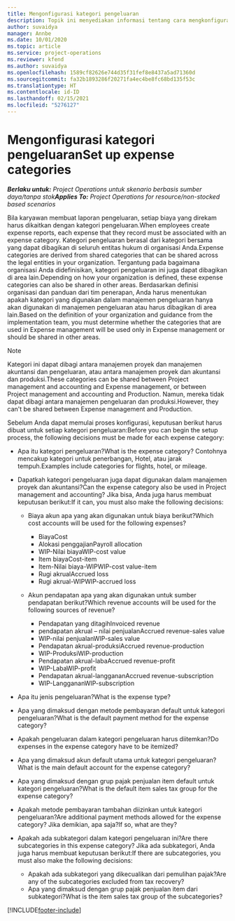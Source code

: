 ```yaml
---
title: Mengonfigurasi kategori pengeluaran
description: Topik ini menyediakan informasi tentang cara mengkonfigurasi kategori pengeluaran dan kategori bersama untuk laporan pengeluaran.
author: suvaidya
manager: Annbe
ms.date: 10/01/2020
ms.topic: article
ms.service: project-operations
ms.reviewer: kfend
ms.author: suvaidya
ms.openlocfilehash: 1589cf82626e744d35f31fef8e8437a5ad71360d
ms.sourcegitcommit: fa32b1893286f20271fa4ec4be8fc68bd135f53c
ms.translationtype: HT
ms.contentlocale: id-ID
ms.lasthandoff: 02/15/2021
ms.locfileid: "5276127"
---
```

# <a name="set-up-expense-categories"></a><span data-ttu-id="60f60-103">Mengonfigurasi kategori pengeluaran</span><span class="sxs-lookup"><span data-stu-id="60f60-103">Set up expense categories</span></span>

<span data-ttu-id="60f60-104">_**Berlaku untuk:** Project Operations untuk skenario berbasis sumber daya/tanpa stok_</span><span class="sxs-lookup"><span data-stu-id="60f60-104">_**Applies To:** Project Operations for resource/non-stocked based scenarios_</span></span>

<span data-ttu-id="60f60-105">Bila karyawan membuat laporan pengeluaran, setiap biaya yang direkam harus dikaitkan dengan kategori pengeluaran.</span><span class="sxs-lookup"><span data-stu-id="60f60-105">When employees create expense reports, each expense that they record must be associated with an expense category.</span></span> <span data-ttu-id="60f60-106">Kategori pengeluaran berasal dari kategori bersama yang dapat dibagikan di seluruh entitas hukum di organisasi Anda.</span><span class="sxs-lookup"><span data-stu-id="60f60-106">Expense categories are derived from shared categories that can be shared across the legal entities in your organization.</span></span> <span data-ttu-id="60f60-107">Tergantung pada bagaimana organisasi Anda didefinisikan, kategori pengeluaran ini juga dapat dibagikan di area lain.</span><span class="sxs-lookup"><span data-stu-id="60f60-107">Depending on how your organization is defined, these expense categories can also be shared in other areas.</span></span> <span data-ttu-id="60f60-108">Berdasarkan definisi organisasi dan panduan dari tim penerapan, Anda harus menentukan apakah kategori yang digunakan dalam manajemen pengeluaran hanya akan digunakan di manajemen pengeluaran atau harus dibagikan di area lain.</span><span class="sxs-lookup"><span data-stu-id="60f60-108">Based on the definition of your organization and guidance from the implementation team, you must determine whether the categories that are used in Expense management will be used only in Expense management or should be shared in other areas.</span></span>

> [!NOTE]
> <span data-ttu-id="60f60-109">Kategori ini dapat dibagi antara manajemen proyek dan manajemen akuntansi dan pengeluaran, atau antara manajemen proyek dan akuntansi dan produksi.</span><span class="sxs-lookup"><span data-stu-id="60f60-109">These categories can be shared between Project management and accounting and Expense management, or between Project management and accounting and Production.</span></span> <span data-ttu-id="60f60-110">Namun, mereka tidak dapat dibagi antara manajemen pengeluaran dan produksi.</span><span class="sxs-lookup"><span data-stu-id="60f60-110">However, they can't be shared between Expense management and Production.</span></span>

<span data-ttu-id="60f60-111">Sebelum Anda dapat memulai proses konfigurasi, keputusan berikut harus dibuat untuk setiap kategori pengeluaran:</span><span class="sxs-lookup"><span data-stu-id="60f60-111">Before you can begin the setup process, the following decisions must be made for each expense category:</span></span>

- <span data-ttu-id="60f60-112">Apa itu kategori pengeluaran?</span><span class="sxs-lookup"><span data-stu-id="60f60-112">What is the expense category?</span></span> <span data-ttu-id="60f60-113">Contohnya mencakup kategori untuk penerbangan, Hotel, atau jarak tempuh.</span><span class="sxs-lookup"><span data-stu-id="60f60-113">Examples include categories for flights, hotel, or mileage.</span></span>
- <span data-ttu-id="60f60-114">Dapatkah kategori pengeluaran juga dapat digunakan dalam manajemen proyek dan akuntansi?</span><span class="sxs-lookup"><span data-stu-id="60f60-114">Can the expense category also be used in Project management and accounting?</span></span> <span data-ttu-id="60f60-115">Jika bisa, Anda juga harus membuat keputusan berikut:</span><span class="sxs-lookup"><span data-stu-id="60f60-115">If it can, you must also make the following decisions:</span></span>

    - <span data-ttu-id="60f60-116">Biaya akun apa yang akan digunakan untuk biaya berikut?</span><span class="sxs-lookup"><span data-stu-id="60f60-116">Which cost accounts will be used for the following expenses?</span></span>

        - <span data-ttu-id="60f60-117">Biaya</span><span class="sxs-lookup"><span data-stu-id="60f60-117">Cost</span></span>
        - <span data-ttu-id="60f60-118">Alokasi penggajian</span><span class="sxs-lookup"><span data-stu-id="60f60-118">Payroll allocation</span></span>
        - <span data-ttu-id="60f60-119">WIP-Nilai biaya</span><span class="sxs-lookup"><span data-stu-id="60f60-119">WIP-cost value</span></span>
        - <span data-ttu-id="60f60-120">Item biaya</span><span class="sxs-lookup"><span data-stu-id="60f60-120">Cost-item</span></span>
        - <span data-ttu-id="60f60-121">Item-Nilai biaya-WIP</span><span class="sxs-lookup"><span data-stu-id="60f60-121">WIP-cost value-item</span></span>
        - <span data-ttu-id="60f60-122">Rugi akrual</span><span class="sxs-lookup"><span data-stu-id="60f60-122">Accrued loss</span></span>
        - <span data-ttu-id="60f60-123">Rugi akrual-WIP</span><span class="sxs-lookup"><span data-stu-id="60f60-123">WIP-accrued loss</span></span>

    - <span data-ttu-id="60f60-124">Akun pendapatan apa yang akan digunakan untuk sumber pendapatan berikut?</span><span class="sxs-lookup"><span data-stu-id="60f60-124">Which revenue accounts will be used for the following sources of revenue?</span></span>

        - <span data-ttu-id="60f60-125">Pendapatan yang ditagih</span><span class="sxs-lookup"><span data-stu-id="60f60-125">Invoiced revenue</span></span>
        - <span data-ttu-id="60f60-126">pendapatan akrual – nilai penjualan</span><span class="sxs-lookup"><span data-stu-id="60f60-126">Accrued revenue-sales value</span></span>
        - <span data-ttu-id="60f60-127">WIP-nilai penjualan</span><span class="sxs-lookup"><span data-stu-id="60f60-127">WIP-sales value</span></span>
        - <span data-ttu-id="60f60-128">Pendapatan akrual-produksi</span><span class="sxs-lookup"><span data-stu-id="60f60-128">Accrued revenue-production</span></span>
        - <span data-ttu-id="60f60-129">WIP-Produksi</span><span class="sxs-lookup"><span data-stu-id="60f60-129">WIP-production</span></span>
        - <span data-ttu-id="60f60-130">Pendapatan akrual-laba</span><span class="sxs-lookup"><span data-stu-id="60f60-130">Accrued revenue-profit</span></span>
        - <span data-ttu-id="60f60-131">WIP-Laba</span><span class="sxs-lookup"><span data-stu-id="60f60-131">WIP-profit</span></span>
        - <span data-ttu-id="60f60-132">Pendapatan akrual-langganan</span><span class="sxs-lookup"><span data-stu-id="60f60-132">Accrued revenue-subscription</span></span>
        - <span data-ttu-id="60f60-133">WIP-Langganan</span><span class="sxs-lookup"><span data-stu-id="60f60-133">WIP-subscription</span></span>

- <span data-ttu-id="60f60-134">Apa itu jenis pengeluaran?</span><span class="sxs-lookup"><span data-stu-id="60f60-134">What is the expense type?</span></span>
- <span data-ttu-id="60f60-135">Apa yang dimaksud dengan metode pembayaran default untuk kategori pengeluaran?</span><span class="sxs-lookup"><span data-stu-id="60f60-135">What is the default payment method for the expense category?</span></span>
- <span data-ttu-id="60f60-136">Apakah pengeluaran dalam kategori pengeluaran harus diitemkan?</span><span class="sxs-lookup"><span data-stu-id="60f60-136">Do expenses in the expense category have to be itemized?</span></span>
- <span data-ttu-id="60f60-137">Apa yang dimaksud akun default utama untuk kategori pengeluaran?</span><span class="sxs-lookup"><span data-stu-id="60f60-137">What is the main default account for the expense category?</span></span>
- <span data-ttu-id="60f60-138">Apa yang dimaksud dengan grup pajak penjualan item default untuk kategori pengeluaran?</span><span class="sxs-lookup"><span data-stu-id="60f60-138">What is the default item sales tax group for the expense category?</span></span>
- <span data-ttu-id="60f60-139">Apakah metode pembayaran tambahan diizinkan untuk kategori pengeluaran?</span><span class="sxs-lookup"><span data-stu-id="60f60-139">Are additional payment methods allowed for the expense category?</span></span> <span data-ttu-id="60f60-140">Jika demikian, apa saja?</span><span class="sxs-lookup"><span data-stu-id="60f60-140">If so, what are they?</span></span>
- <span data-ttu-id="60f60-141">Apakah ada subkategori dalam kategori pengeluaran ini?</span><span class="sxs-lookup"><span data-stu-id="60f60-141">Are there subcategories in this expense category?</span></span> <span data-ttu-id="60f60-142">Jika ada subkategori, Anda juga harus membuat keputusan berikut:</span><span class="sxs-lookup"><span data-stu-id="60f60-142">If there are subcategories, you must also make the following decisions:</span></span>

    - <span data-ttu-id="60f60-143">Apakah ada subkategori yang dikecualikan dari pemulihan pajak?</span><span class="sxs-lookup"><span data-stu-id="60f60-143">Are any of the subcategories excluded from tax recovery?</span></span>
    - <span data-ttu-id="60f60-144">Apa yang dimaksud dengan grup pajak penjualan item dari subkategori?</span><span class="sxs-lookup"><span data-stu-id="60f60-144">What is the item sales tax group of the subcategories?</span></span>


[!INCLUDE[footer-include](../includes/footer-banner.md)]